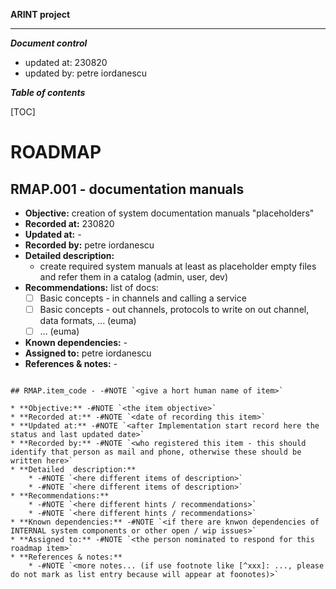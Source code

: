 
**ARINT project**

***

***Document control***

* updated at: 230820<br>
* updated by: petre iordanescu



***Table of contents***

[TOC]


# ROADMAP

## RMAP.001 - documentation manuals 

* **Objective:** creation of system documentation manuals "placeholders"
* **Recorded at:** 230820
* **Updated at:** -
* **Recorded by:** petre iordanescu
* **Detailed  description:**
    * create required system manuals at least as placeholder empty files and refer them in a catalog (admin, user, dev) 
* **Recommendations:** list of docs:
    * [ ] Basic concepts - in channels and calling a service
    * [ ] Basic concepts - out channels, protocols to write on out channel, data formats, ... (euma)
    * [ ] ... (euma)
* **Known dependencies:** -
* **Assigned to:** petre iordanescu
* **References & notes:** -








``` template

## RMAP.item_code - -#NOTE `<give a hort human name of item>`

* **Objective:** -#NOTE `<the item objective>`
* **Recorded at:** -#NOTE `<date of recording this item>`
* **Updated at:** -#NOTE `<after Implementation start record here the status and last updated date>`
* **Recorded by:** -#NOTE `<who registered this item - this should identify that person as mail and phone, otherwise these should be written here>`
* **Detailed  description:**
    * -#NOTE `<here different items of description>`
    * -#NOTE `<here different items of description>`
* **Recommendations:**
    * -#NOTE `<here different hints / recommendations>`
    * -#NOTE `<here different hints / recommendations>`
* **Known dependencies:** -#NOTE `<if there are knwon dependencies of INTERNAL system components or other open / wip issues>`
* **Assigned to:** -#NOTE `<the person nominated to respond for this roadmap item>`
* **References & notes:**
    * -#NOTE `<more notes... (if use footnote like [^xxx]: ..., please do not mark as list entry because will appear at foonotes)>`

```

